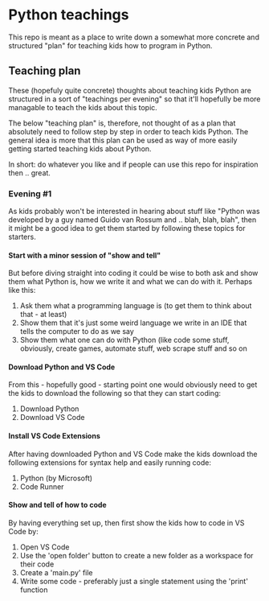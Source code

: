 # Python teachings
This repo is meant as a place to write down a somewhat more concrete and structured "plan" for teaching kids how to program in Python.

## Teaching plan
These (hopefuly quite concrete) thoughts about teaching kids Python are structured in a sort of "teachings per evening" so that it'll hopefully be more managable to teach the kids about this topic.

The below "teaching plan" is, therefore, not thought of as a plan that absolutely need to follow step by step in order to teach kids Python. The general idea is more that this plan can be used as way of more easily getting started teaching kids about Python.

In short: do whatever you like and if people can use this repo for inspiration then .. great.

### Evening #1
As kids probably won't be interested in hearing about stuff like "Python was developed by a guy named Guido van Rossum and .. blah, blah, blah", then it might be a good idea to get them started by following these topics for starters.

#### Start with a minor session of "show and tell"
But before diving straight into coding it could be wise to both ask and show them what Python is, how we write it and what we can do with it. Perhaps like this:
1. Ask them what a programming language is (to get them to think about that - at least)
2. Show them that it's just some weird language we write in an IDE that tells the computer to do as we say
3. Show them what one can do with Python (like code some stuff, obviously, create games, automate stuff, web scrape stuff and so on

#### Download Python and VS Code
From this - hopefully good - starting point one would obviously need to get the kids to download the following so that they can start coding:
1. Download Python
2. Download VS Code

#### Install VS Code Extensions
After having downloaded Python and VS Code make the kids download the following extensions for syntax help and easily running code:
1. Python (by Microsoft)
2. Code Runner

#### Show and tell of how to code
By having everything set up, then first show the kids how to code in VS Code by:
1. Open VS Code
2. Use the 'open folder' button to create a new folder as a workspace for their code
3. Create a 'main.py' file
4. Write some code - preferably just a single statement using the 'print' function










